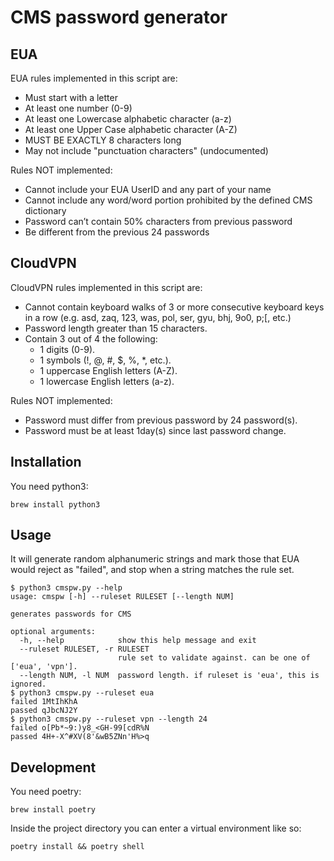 # CMS password generator

## EUA

EUA rules implemented in this script are:

- Must start with a letter
- At least one number (0-9)
- At least one Lowercase alphabetic character (a-z)
- At least one Upper Case alphabetic character (A-Z)
- MUST BE EXACTLY 8 characters long
- May not include "punctuation characters" (undocumented)

Rules NOT implemented:

- Cannot include your EUA UserID and any part of your name
- Cannot include any word/word portion prohibited by the defined CMS dictionary
- Password can’t contain 50% characters from previous password
- Be different from the previous 24 passwords

## CloudVPN

CloudVPN rules implemented in this script are:

- Cannot contain keyboard walks of 3 or more consecutive keyboard keys in a row
  (e.g. asd, zaq, 123, was, pol, ser, gyu, bhj, 9o0, p;[, etc.)
- Password length greater than 15 characters.
- Contain 3 out of 4 the following:
  - 1 digits (0-9).
  - 1 symbols (!, @, #, $, %, \*, etc.).
  - 1 uppercase English letters (A-Z).
  - 1 lowercase English letters (a-z).

Rules NOT implemented:

- Password must differ from previous password by 24 password(s).
- Password must be at least 1day(s) since last password change.

## Installation

You need python3:

```console
brew install python3
```

## Usage

It will generate random alphanumeric strings and mark those that EUA would
reject as "failed", and stop when a string matches the rule set.

```console
$ python3 cmspw.py --help
usage: cmspw [-h] --ruleset RULESET [--length NUM]

generates passwords for CMS

optional arguments:
  -h, --help            show this help message and exit
  --ruleset RULESET, -r RULESET
                        rule set to validate against. can be one of ['eua', 'vpn'].
  --length NUM, -l NUM  password length. if ruleset is 'eua', this is ignored.
$ python3 cmspw.py --ruleset eua
failed 1MtIhKhA
passed qJbcNJ2Y
$ python3 cmspw.py --ruleset vpn --length 24
failed o[Pb*~9:)y8_<GH-99[cdR%N
passed 4H+-X^#XV(8'&wB5ZNn'H%>q
```

## Development

You need poetry:

```console
brew install poetry
```

Inside the project directory you can enter a virtual environment like so:

```console
poetry install && poetry shell
```

